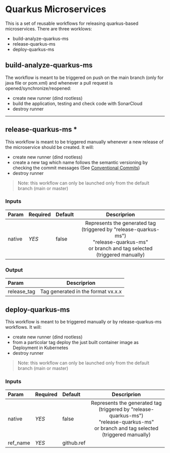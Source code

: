 
# Quarkus Microservices
This is a set of reusable workflows for releasing quarkus-based microservices.
There are three worklows:
- build-analyze-quarkus-ms
- release-quarkus-ms
- deploy-quarkus-ms


## build-analyze-quarkus-ms
The workflow is meant to be triggered on push on the main branch (only for java file or pom.xml) and whenever a pull request is opened/synchronize/reopened:
- create new runner (dind rootless)
- build the application, testing and check code with SonarCloud
- destroy runner

----------------------------------------------------------------------------------------------------------------------
## release-quarkus-ms *
This workflow is meant to be triggered manually whenever a new release of the microservice should be created. It will:
- create new runner  (dind rootless)
- create a new tag which name follows the semantic versioning by checking the commit messages (See [Conventional Commits](https://www.conventionalcommits.org/en/v1.0.0/**))
- destroy runner

>Note: this workflow can only be launched only from the default branch (main or master)

### Inputs

| Param    | Required | Default     |                                                                Descriprion                                                                 |
|:---------|---------|:-------------|:------------------------------------------------------------------------------------------------------------------------------------------:|
| native   | *YES*   | false        | Represents the generated tag (triggered by "release-quarkus-ms") <br/>"release-quarkus-ms" <br/>or branch and tag selected (triggered manually) |  

### Output

| Param        |            Descriprion             |
|:-------------|:----------------------------------:|
| release_tag  | Tag generated in the format vx.x.x |



## deploy-quarkus-ms
This workflow is meant to be triggered manually or by release-quarkus-ms workflows. It will:
- create new runner  (dind rootless)
- from a particolar tag deploy the just built container image as Deployment in Kubernetes
- destroy runner

>Note: this workflow can only be launched only from the default branch (main or master)

### Inputs

| Param    | Required | Default     |                                                                Descriprion                                                                 |
|:---------|---------|:-------------|:------------------------------------------------------------------------------------------------------------------------------------------:|
| native   | *YES*   | false        | Represents the generated tag (triggered by "release-quarkus-ms") <br/>"release-quarkus-ms" <br/>or branch and tag selected (triggered manually) |  
| ref_name | *YES*   | github.ref   |                                                                                                                                            |
